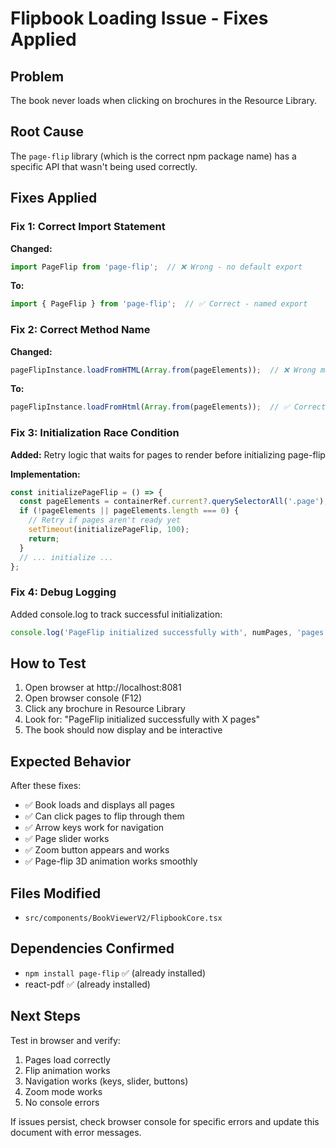# Flipbook Loading Issue - Fixes Applied

## Problem
The book never loads when clicking on brochures in the Resource Library.

## Root Cause
The `page-flip` library (which is the correct npm package name) has a specific API that wasn't being used correctly.

## Fixes Applied

### Fix 1: Correct Import Statement
**Changed:**
```typescript
import PageFlip from 'page-flip';  // ❌ Wrong - no default export
```

**To:**
```typescript
import { PageFlip } from 'page-flip';  // ✅ Correct - named export
```

### Fix 2: Correct Method Name
**Changed:**
```typescript
pageFlipInstance.loadFromHTML(Array.from(pageElements));  // ❌ Wrong method name
```

**To:**
```typescript
pageFlipInstance.loadFromHtml(Array.from(pageElements));  // ✅ Correct method (lowercase 'H')
```

### Fix 3: Initialization Race Condition
**Added:** Retry logic that waits for pages to render before initializing page-flip

**Implementation:**
```typescript
const initializePageFlip = () => {
  const pageElements = containerRef.current?.querySelectorAll('.page');
  if (!pageElements || pageElements.length === 0) {
    // Retry if pages aren't ready yet
    setTimeout(initializePageFlip, 100);
    return;
  }
  // ... initialize ...
};
```

### Fix 4: Debug Logging
Added console.log to track successful initialization:
```typescript
console.log('PageFlip initialized successfully with', numPages, 'pages');
```

## How to Test

1. Open browser at http://localhost:8081
2. Open browser console (F12)
3. Click any brochure in Resource Library
4. Look for: "PageFlip initialized successfully with X pages"
5. The book should now display and be interactive

## Expected Behavior

After these fixes:
- ✅ Book loads and displays all pages
- ✅ Can click pages to flip through them
- ✅ Arrow keys work for navigation
- ✅ Page slider works
- ✅ Zoom button appears and works
- ✅ Page-flip 3D animation works smoothly

## Files Modified
- `src/components/BookViewerV2/FlipbookCore.tsx`

## Dependencies Confirmed
- `npm install page-flip` ✅ (already installed)
- react-pdf ✅ (already installed)

## Next Steps
Test in browser and verify:
1. Pages load correctly
2. Flip animation works
3. Navigation works (keys, slider, buttons)
4. Zoom mode works
5. No console errors

If issues persist, check browser console for specific errors and update this document with error messages.

